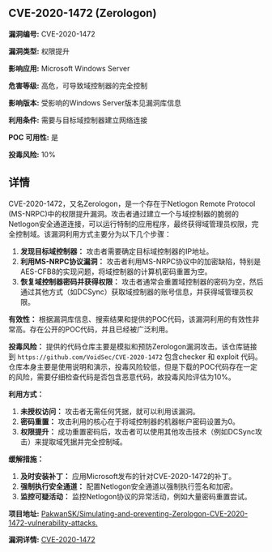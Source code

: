 ## CVE-2020-1472 (Zerologon)

**漏洞编号:** CVE-2020-1472

**漏洞类型:** 权限提升

**影响应用:** Microsoft Windows Server

**危害等级:** 高危，可导致域控制器的完全控制

**影响版本:** 受影响的Windows Server版本见漏洞库信息

**利用条件:** 需要与目标域控制器建立网络连接

**POC 可用性:** 是

**投毒风险:** 10%

## 详情

CVE-2020-1472，又名Zerologon，是一个存在于Netlogon Remote Protocol (MS-NRPC)中的权限提升漏洞。攻击者通过建立一个与域控制器的脆弱的Netlogon安全通道连接，可以运行特制的应用程序，最终获得域管理员权限，完全控制域。该漏洞利用方式主要分为以下几个步骤：

1.  **发现目标域控制器：** 攻击者需要确定目标域控制器的IP地址。
2.  **利用MS-NRPC协议漏洞：** 攻击者利用MS-NRPC协议中的加密缺陷，特别是AES-CFB8的实现问题，将域控制器的计算机密码重置为空。
3.  **恢复域控制器密码并获得权限：** 攻击者通常会重置域控制器的密码为空，然后通过其他方式（如DCSync）获取域控制器的账号信息，并获得域管理员权限。

**有效性：** 根据漏洞库信息、搜索结果和提供的POC代码，该漏洞利用的有效性非常高。存在公开的POC代码，并且已经被广泛利用。

**投毒风险：** 提供的代码仓库主要是模拟和预防Zerologon漏洞攻击。该仓库链接到 `https://github.com/VoidSec/CVE-2020-1472` 包含checker 和 exploit 代码。 仓库本身主要是使用说明和演示，投毒风险较低，但是下载的POC代码存在一定的风险，需要仔细检查代码是否包含恶意代码，故投毒风险评估为10%。

**利用方式：**

1.  **未授权访问：**  攻击者无需任何凭据，就可以利用该漏洞。
2.  **密码重置：**  攻击利用的核心在于将域控制器的机器帐户密码设置为0。
3.  **权限提升：**  成功重置密码后，攻击者可以使用其他攻击技术（例如DCSync攻击）来提取域凭据并完全控制域。

**缓解措施：**

1.  **及时安装补丁：**  应用Microsoft发布的针对CVE-2020-1472的补丁。
2.  **强制执行安全通道：**  配置Netlogon安全通道以强制执行签名和加密。
3.  **监控可疑活动：**  监控Netlogon协议的异常活动，例如大量密码重置尝试。

**项目地址:** [PakwanSK/Simulating-and-preventing-Zerologon-CVE-2020-1472-vulnerability-attacks.](https://github.com/PakwanSK/Simulating-and-preventing-Zerologon-CVE-2020-1472-vulnerability-attacks.)

**漏洞详情:** [CVE-2020-1472](https://nvd.nist.gov/vuln/detail/CVE-2020-1472)